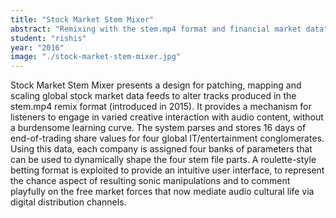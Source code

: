 ```yaml
---
title: "Stock Market Stem Mixer"
abstract: "Remixing with the stem.mp4 format and financial market data"
student: "rishis"
year: "2016"
image: "./stock-market-stem-mixer.jpg"
---
```

Stock Market Stem Mixer presents a design for patching, mapping and scaling global stock market data feeds to alter tracks produced in the stem.mp4 remix format (introduced in 2015). It provides a mechanism for listeners to engage in varied creative interaction with audio content, without a burdensome learning curve. The system parses and stores 16 days of end-of-trading share values for four global IT/entertainment conglomerates. Using this data, each company is assigned four banks of parameters that can be used to dynamically shape the four stem file parts. A roulette-style betting format is exploited to provide an intuitive user interface, to represent the chance aspect of resulting sonic manipulations and to comment playfully on the free market forces that now mediate audio cultural life via digital distribution channels.
